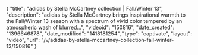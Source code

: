 {
    "title": "adidas by Stella McCartney collection | Fall\/Winter 13",
    "description": "adidas by Stella McCartney brings inspirational warmth to the Fall\/Winter 13 season with a spectrum of vivid color tempered by an atmospheric wash of blurred...",
    "videoid": "150816",
    "date_created": "1396646878",
    "date_modified": "1418181254",
    "type": "captivate",
    "layout": "video",
    "url": "\/v\/adidas-by-stella-mccartney-collection-fall-winter-13\/150816"
}